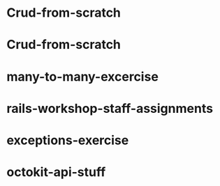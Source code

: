 # Crud-from-scratch
# Crud-from-scratch
# many-to-many-excercise
# rails-workshop-staff-assignments
# exceptions-exercise
# octokit-api-stuff
